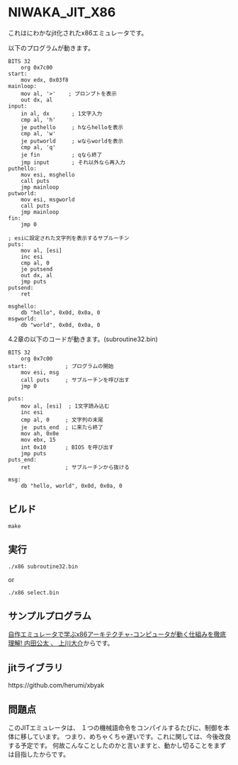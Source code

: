 # NIWAKA_JIT_X86
これはにわかなjit化されたx86エミュレータです。


以下のプログラムが動きます。

```
BITS 32
    org 0x7c00
start:
    mov edx, 0x03f8
mainloop:
    mov al, '>'    ; プロンプトを表示
    out dx, al
input:
    in al, dx       ; 1文字入力
    cmp al, 'h'
    je puthello     ; hならhelloを表示
    cmp al, 'w'
    je putworld     ; wならworldを表示
    cmp al, 'q'
    je fin          ; qなら終了
    jmp input       ; それ以外なら再入力
puthello:
    mov esi, msghello
    call puts
    jmp mainloop
putworld:
    mov esi, msgworld
    call puts
    jmp mainloop
fin:
    jmp 0

; esiに設定された文字列を表示するサブルーチン
puts:
    mov al, [esi]
    inc esi
    cmp al, 0
    je putsend
    out dx, al
    jmp puts
putsend:
    ret

msghello:
    db "hello", 0x0d, 0x0a, 0
msgworld:
    db "world", 0x0d, 0x0a, 0

```


4.2章の以下のコードが動きます。(subroutine32.bin)

```
BITS 32
    org 0x7c00
start:            ; プログラムの開始
    mov esi, msg
    call puts     ; サブルーチンを呼び出す
    jmp 0

puts:
    mov al, [esi]  ; 1文字読み込む
    inc esi
    cmp al, 0     ; 文字列の末尾
    je  puts_end  ; に来たら終了
    mov ah, 0x0e
    mov ebx, 15
    int 0x10      ; BIOS を呼び出す
    jmp puts
puts_end:
    ret           ; サブルーチンから抜ける

msg:
    db "hello, world", 0x0d, 0x0a, 0
```

 
 <h2>ビルド</h2>

```
make
```

<h2>実行</h2>

```
./x86 subroutine32.bin
```

or

```
./x86 select.bin
```

 <h2>サンプルプログラム</h2>
  <a href="https://www.amazon.co.jp/%E8%87%AA%E4%BD%9C%E3%82%A8%E3%83%9F%E3%83%A5%E3%83%AC%E3%83%BC%E3%82%BF%E3%81%A7%E5%AD%A6%E3%81%B6x86%E3%82%A2%E3%83%BC%E3%82%AD%E3%83%86%E3%82%AF%E3%83%81%E3%83%A3-%E3%82%B3%E3%83%B3%E3%83%94%E3%83%A5%E3%83%BC%E3%82%BF%E3%81%8C%E5%8B%95%E3%81%8F%E4%BB%95%E7%B5%84%E3%81%BF%E3%82%92%E5%BE%B9%E5%BA%95%E7%90%86%E8%A7%A3-%E5%86%85%E7%94%B0%E5%85%AC%E5%A4%AA/dp/4839954747/ref=sr_1_1?__mk_ja_JP=%E3%82%AB%E3%82%BF%E3%82%AB%E3%83%8A&keywords=%E8%87%AA%E4%BD%9C%E3%82%A8%E3%83%9F%E3%83%A5%E3%83%AC%E3%83%BC%E3%82%BF&qid=1638354148&s=books&sr=1-1">自作エミュレータで学ぶx86アーキテクチャ-コンピュータが動く仕組みを徹底理解! 
 内田公太 、 上川大介</a>からです。

 <h2>jitライブラリ</h2>
 https://github.com/herumi/xbyak

 <h2>問題点</h2>
 このJITエミュレータは、
 １つの機械語命令をコンパイルするたびに、制御を本体に移しています。
 つまり、めちゃくちゃ遅いです。これに関しては、今後改良する予定です。
 何故こんなことしたのかと言いますと、動かし切ることをまずは目指したからです。